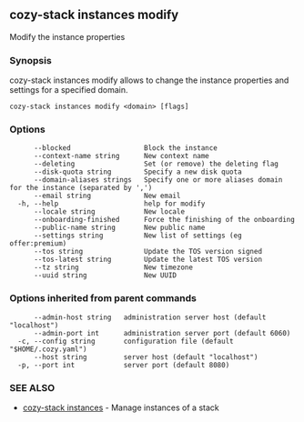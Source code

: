 ## cozy-stack instances modify

Modify the instance properties

### Synopsis


cozy-stack instances modify allows to change the instance properties and
settings for a specified domain.


```
cozy-stack instances modify <domain> [flags]
```

### Options

```
      --blocked                  Block the instance
      --context-name string      New context name
      --deleting                 Set (or remove) the deleting flag
      --disk-quota string        Specify a new disk quota
      --domain-aliases strings   Specify one or more aliases domain for the instance (separated by ',')
      --email string             New email
  -h, --help                     help for modify
      --locale string            New locale
      --onboarding-finished      Force the finishing of the onboarding
      --public-name string       New public name
      --settings string          New list of settings (eg offer:premium)
      --tos string               Update the TOS version signed
      --tos-latest string        Update the latest TOS version
      --tz string                New timezone
      --uuid string              New UUID
```

### Options inherited from parent commands

```
      --admin-host string   administration server host (default "localhost")
      --admin-port int      administration server port (default 6060)
  -c, --config string       configuration file (default "$HOME/.cozy.yaml")
      --host string         server host (default "localhost")
  -p, --port int            server port (default 8080)
```

### SEE ALSO

* [cozy-stack instances](cozy-stack_instances.md)	 - Manage instances of a stack

